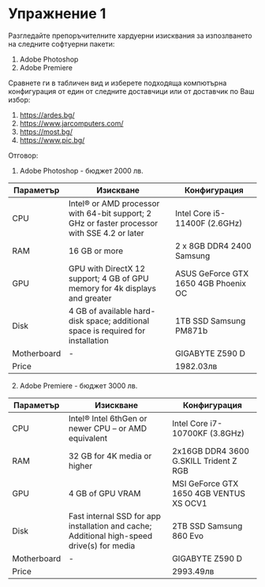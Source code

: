 # Упражнение 1 

Разгледайте препоръчителните хардуерни изисквания за изпозлването на следните софтуерни пакети:
1. Adobe Photoshop 
2. Adobe Premiere

Сравнете ги в табличен вид и изберете подходяща компютърна конфигурация от един от следните доставчици или от доставчик по Ваш избор:
1. https://ardes.bg/
2. https://www.jarcomputers.com/
3. https://most.bg/
4. https://www.pic.bg/


Отговор:

1. Adobe Photoshop - бюджет 2000 лв. 

Параметър | Изискване | Конфигурация
------------ | -------------| -------------
CPU | Intel® or AMD processor with 64-bit support; 2 GHz or faster processor with SSE 4.2 or later | Intel Core i5-11400F (2.6GHz) 
RAM | 16 GB or more | 2 x 8GB DDR4 2400 Samsung
GPU | GPU with DirectX 12 support; 4 GB of GPU memory for 4k displays and greater | ASUS GeForce GTX 1650 4GB Phoenix OC
Disk | 4 GB of available hard-disk space; additional space is required for installation | 1TB SSD Samsung PM871b
Motherboard | - | GIGABYTE Z590 D
Price || 1982.03лв

2. Adobe Premiere - бюджет 3000 лв. 

Параметър | Изискване | Конфигурация
------------ | -------------| -------------
CPU |  Intel® Intel 6thGen or newer CPU – or AMD equivalent | Intel Core i7-10700KF (3.8GHz)
RAM | 32 GB for 4K media or higher | 2x16GB DDR4 3600 G.SKILL Trident Z RGB
GPU | 4 GB of GPU VRAM | MSI GeForce GTX 1650 4GB VENTUS XS OCV1
Disk | Fast internal SSD for app installation and cache; Additional high-speed drive(s) for media | 2TB SSD Samsung 860 Evo
Motherboard | - | GIGABYTE Z590 D
Price || 2993.49лв

